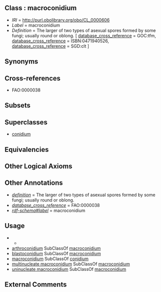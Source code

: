 
## Class : macroconidium

 * *IRI* = http://purl.obolibrary.org/obo/CL_0000606
 * *Label* = macroconidium
 * *Definition* = The larger of two types of asexual spores formed by some fungi; usually round or oblong. [ [database_cross_reference](../../ef/oboInOwl#hasDbXref.md) = GOC:tfm, [database_cross_reference](../../ef/oboInOwl#hasDbXref.md) = ISBN:0471940526, [database_cross_reference](../../ef/oboInOwl#hasDbXref.md) = SGD:clt ]

## Synonyms


## Cross-references

 * FAO:0000038

## Subsets


## Superclasses

 * [conidium](../../CL/99/CL_0000599.md)

## Equivalencies


## Other Logical Axioms


## Other Annotations

 * *[definition](../../IAO/15/IAO_0000115.md)* = The larger of two types of asexual spores formed by some fungi; usually round or oblong.
 * *[database_cross_reference](../../ef/oboInOwl#hasDbXref.md)* = FAO:0000038
 * *[rdf-schema#label](../../el/rdf-schema#label.md)* = macroconidium

## Usage

 * -
 * [arthroconidium](../../CL/87/CL_0002387.md) SubClassOf [macroconidium](../../CL/06/CL_0000606.md)
 * [blastoconidium](../../CL/85/CL_0002385.md) SubClassOf [macroconidium](../../CL/06/CL_0000606.md)
 * [macroconidium](../../CL/06/CL_0000606.md) SubClassOf [conidium](../../CL/99/CL_0000599.md)
 * [multinucleate macroconidium](../../CL/86/CL_0002386.md) SubClassOf [macroconidium](../../CL/06/CL_0000606.md)
 * [uninucleate macroconidium](../../CL/84/CL_0002384.md) SubClassOf [macroconidium](../../CL/06/CL_0000606.md)

## External Comments


